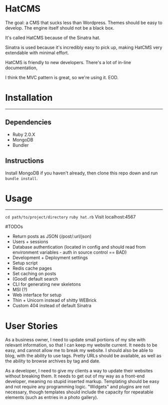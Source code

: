 # HatCMS

The goal: a CMS that sucks less than Wordpress. Themes should be easy to develop. The engine itself should not be a black box. 

It's called HatCMS because of the Sinatra hat.

Sinatra is used because it's incredibly easy to pick up, making HatCMS very extendable with minimal effort.

HatCMS is friendly to new developers. There's a lot of in-line documentation, 

I think the MVC pattern is great, so we're using it. EOD.

# Installation
---
## Dependencies
- Ruby 2.0.X
- MongoDB
- Bundler

## Instructions
Install MongoDB if you haven't already, then clone this repo down and run `bundle install`.

# Usage
---
`cd path/to/project/directory`
`ruby hat.rb`
Visit localhost:4567



#TODOs
- Return posts as JSON (/post/:url/json)
- Users + sessions
- Database authentication (located in config and should read from environment variables - auth in source control == BAD)
- Development + Deployment settings
- Setup script
- Redis cache pages
- Set caching on posts
- (Good) default search
- CLI for generating new skeletons
- MSI (?)
- Web interface for setup
- Thin + Unicorn instead of shitty WEBrick
- Custom 404 instead of default Sinatra


# User Stories
As a business owner, I need to update small portions of my site with relevant information, so that I can keep my website current. It needs to be easy, and cannot allow me to break my website.  I should also be able to blog, with the ability to use tags.  Pretty URLs should be available, as well as the ability to browse archives by tag and date. 

As a developer, I need to give my clients a way to update their websites without breaking them.  It needs to get out of my way as a front-end developer, meaning no stupid inserted markup.  Templating should be easy and not require any programming logic.  "Widgets" and plugins are not necessary, though templates should include the capacity for repeatable elements (such as entries in a photo gallery).

